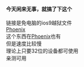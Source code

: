 #### 今天闲来无事，就搞了下这个
链接是免电脑的ios9越狱文件  
[Phoenix](itms-services://?action=download-manifest&url=https://raw.githubusercontent.com/Cyorageeee/Cyorageeee.github.io/master/Download/install.plist)  
这个东西在[Phoenix](https://cydia-app.com/phoenix)也有  
但是速度比较慢  
理论上只要32位的设备都可使用  
亲测可用


